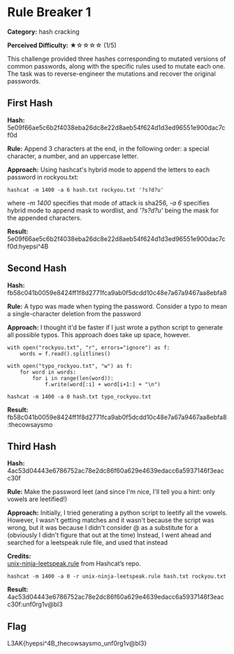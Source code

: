 # Rule Breaker 1

**Category:** hash cracking

**Perceived Difficulty:** ★☆☆☆☆ (1/5)

This challenge provided three hashes corresponding to mutated versions of common passwords, along with the specific rules used to mutate each one.
The task was to reverse-engineer the mutations and recover the original passwords.

## First Hash

**Hash:**  5e09f66ae5c6b2f4038eba26dc8e22d8aeb54f624d1d3ed96551e900dac7cf0d

**Rule:**  Append 3 characters at the end, in the following order: a special character, a number, and an uppercase letter.

**Approach:** 
Using hashcat's hybrid mode to append the letters to each password in rockyou.txt:

```
hashcat -m 1400 -a 6 hash.txt rockyou.txt '?s?d?u'
```

where _-m 1400_ specifies that mode of attack is sha256, _-a 6_ specifies hybrid mode to append mask to wordlist, and _'?s?d?u'_ being the mask for the 
appended characters.

**Result:**  5e09f66ae5c6b2f4038eba26dc8e22d8aeb54f624d1d3ed96551e900dac7cf0d:hyepsi^4B

## Second Hash

**Hash:** fb58c041b0059e8424ff1f8d2771fca9ab0f5dcdd10c48e7a67a9467aa8ebfa8

**Rule:** A typo was made when typing the password. Consider a typo to mean a single-character deletion from the password

**Approach:** 
I thought it'd be faster if I just wrote a python script to generate all possible typos. This approach does take up space, however.


```
with open("rockyou.txt", "r", errors="ignore") as f:
    words = f.read().splitlines()

with open("typo_rockyou.txt", "w") as f:
    for word in words:
        for i in range(len(word)):
            f.write(word[:i] + word[i+1:] + "\n")
```

```
hashcat -m 1400 -a 0 hash.txt typo_rockyou.txt
```

**Result:** fb58c041b0059e8424ff1f8d2771fca9ab0f5dcdd10c48e7a67a9467aa8ebfa8:thecowsaysmo

## Third Hash

**Hash:** 4ac53d04443e6786752ac78e2dc86f60a629e4639edacc6a5937146f3eacc30f

**Rule:** Make the password leet (and since I'm nice, I'll tell you a hint: only vowels are leetified!)

**Approach:** 
Initially, I tried generating a python script to leetify all the vowels. However, I wasn't getting matches and it wasn't
because the script was wrong, but it was because I didn't consider @ as a substitute for a (obviously I didn't figure that out at the time) 
Instead, I went ahead and searched for a leetspeak rule file, and used that instead

**Credits:**  
[unix-ninja-leetspeak.rule](https://github.com/hashcat/hashcat/blob/master/rules/unix-ninja-leetspeak.rule) from Hashcat’s repo.


```
hashcat -m 1400 -a 0 -r unix-ninja-leetspeak.rule hash.txt rockyou.txt
```

**Result:** 4ac53d04443e6786752ac78e2dc86f60a629e4639edacc6a5937146f3eacc30f:unf0rg1v@bl3

## Flag
L3AK{hyepsi^4B_thecowsaysmo_unf0rg1v@bl3}

